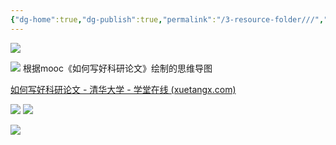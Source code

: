 ```yaml
---
{"dg-home":true,"dg-publish":true,"permalink":"/3-resource-folder///","tags":"gardenEntry","dgPassFrontmatter":true}
---
```


![](https://www.190904.xyz:11111/images/2021/09/19/202109191053910.png)

![](https://www.190904.xyz:11111/images/2021/09/19/202109190926803.png)
根据mooc《如何写好科研论文》绘制的思维导图

[如何写好科研论文 - 清华大学 - 学堂在线 (xuetangx.com)](https://www.xuetangx.com/learn/THU04011000365/THU04011000365/7754650/video/12780897)

![](https://www.190904.xyz:11111/images/2021/09/19/202109190927881.png)
![](https://www.190904.xyz:11111/images/2021/09/19/202109190927263.png)

![](https://www.190904.xyz:11111/images/2021/09/19/202109191006834.png)
